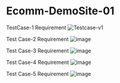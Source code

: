 # Ecomm-DemoSite-01
TestCase-1 Requirement
![Testcase-v1](https://github.com/GauravJ96/Ecomm-DemoSite-01/assets/91626540/2acb140f-489e-4a5c-b0fe-0eca91274214)

Test Case-2 Requirement
![image](https://github.com/GauravJ96/Ecomm-DemoSite-01/assets/91626540/bbfd3756-e502-4e41-84f1-9e4366c6c6f9)

Test Case-3 Requirement
![image](https://github.com/GauravJ96/Ecomm-DemoSite-Automation/assets/91626540/1df6a829-678a-4437-aa03-e9b949cdc8f3)

Test Case-4 Requirement
![image](https://github.com/GauravJ96/Ecomm-DemoSite-Automation/assets/91626540/ef4fe0c2-2809-46d4-bfac-6eea94121288)

Test Case-5 Requirement
![image](https://github.com/GauravJ96/Ecomm-DemoSite-Automation/assets/91626540/0d81a5ad-b6c7-4bdc-8dd3-bb4c08aee8ed)
